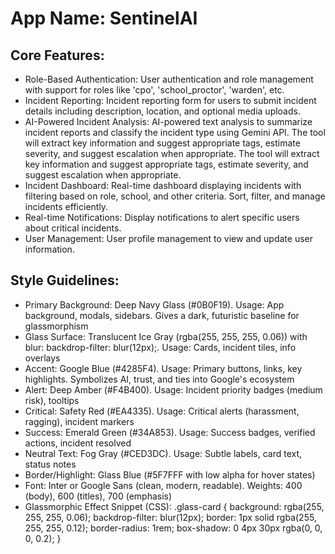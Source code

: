 # **App Name**: SentinelAI

## Core Features:

- Role-Based Authentication: User authentication and role management with support for roles like 'cpo', 'school_proctor', 'warden', etc.
- Incident Reporting: Incident reporting form for users to submit incident details including description, location, and optional media uploads.
- AI-Powered Incident Analysis: AI-powered text analysis to summarize incident reports and classify the incident type using Gemini API. The tool will extract key information and suggest appropriate tags, estimate severity, and suggest escalation when appropriate. The tool will extract key information and suggest appropriate tags, estimate severity, and suggest escalation when appropriate.
- Incident Dashboard: Real-time dashboard displaying incidents with filtering based on role, school, and other criteria. Sort, filter, and manage incidents efficiently.
- Real-time Notifications: Display notifications to alert specific users about critical incidents.
- User Management: User profile management to view and update user information.

## Style Guidelines:

- Primary Background: Deep Navy Glass (#0B0F19). Usage: App background, modals, sidebars. Gives a dark, futuristic baseline for glassmorphism
- Glass Surface: Translucent Ice Gray (rgba(255, 255, 255, 0.06)) with blur: backdrop-filter: blur(12px);. Usage: Cards, incident tiles, info overlays
- Accent: Google Blue (#4285F4). Usage: Primary buttons, links, key highlights. Symbolizes AI, trust, and ties into Google's ecosystem
- Alert: Deep Amber (#F4B400). Usage: Incident priority badges (medium risk), tooltips
- Critical: Safety Red (#EA4335). Usage: Critical alerts (harassment, ragging), incident markers
- Success: Emerald Green (#34A853). Usage: Success badges, verified actions, incident resolved
- Neutral Text: Fog Gray (#CED3DC). Usage: Subtle labels, card text, status notes
- Border/Highlight: Glass Blue (#5F7FFF with low alpha for hover states)
- Font: Inter or Google Sans (clean, modern, readable). Weights: 400 (body), 600 (titles), 700 (emphasis)
- Glassmorphic Effect Snippet (CSS): .glass-card { background: rgba(255, 255, 255, 0.06); backdrop-filter: blur(12px); border: 1px solid rgba(255, 255, 255, 0.12); border-radius: 1rem; box-shadow: 0 4px 30px rgba(0, 0, 0, 0.2); }